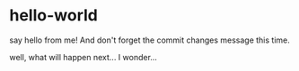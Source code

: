 # hello-world
say hello from me!
And don't forget the commit changes message this time. 

well, what will happen next... I wonder...
